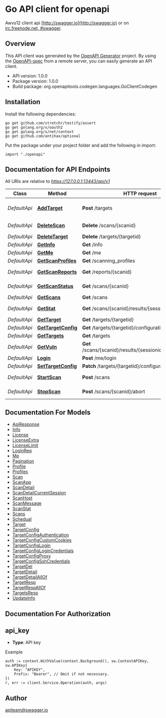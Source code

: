 # Go API client for openapi

Awvs12 client api
[http://swagger.io](http://swagger.io) or on
[irc.freenode.net, #swagger](http://swagger.io/irc/).


## Overview
This API client was generated by the [OpenAPI Generator](https://openapi-generator.tech) project.  By using the [OpenAPI-spec](https://www.openapis.org/) from a remote server, you can easily generate an API client.

- API version: 1.0.0
- Package version: 1.0.0
- Build package: org.openapitools.codegen.languages.GoClientCodegen

## Installation

Install the following dependencies:

```shell
go get github.com/stretchr/testify/assert
go get golang.org/x/oauth2
go get golang.org/x/net/context
go get github.com/antihax/optional
```

Put the package under your project folder and add the following in import:

```golang
import "./openapi"
```

## Documentation for API Endpoints

All URIs are relative to *https://127.0.0.1:13443/api/v1*

Class | Method | HTTP request | Description
------------ | ------------- | ------------- | -------------
*DefaultApi* | [**AddTarget**](docs/DefaultApi.md#addtarget) | **Post** /targets | Add a new target to the scan list
*DefaultApi* | [**DeleteScan**](docs/DefaultApi.md#deletescan) | **Delete** /scans/{scanid} | delete scan by scanid
*DefaultApi* | [**DeleteTarget**](docs/DefaultApi.md#deletetarget) | **Delete** /targets/{targetid} | get target by id
*DefaultApi* | [**GetInfo**](docs/DefaultApi.md#getinfo) | **Get** /info | get awvs info
*DefaultApi* | [**GetMe**](docs/DefaultApi.md#getme) | **Get** /me | get user info
*DefaultApi* | [**GetScanProfiles**](docs/DefaultApi.md#getscanprofiles) | **Get** /scanning_profiles | get scan profile
*DefaultApi* | [**GetScanReports**](docs/DefaultApi.md#getscanreports) | **Get** /reports/{scanid} | get scan reports by scanid
*DefaultApi* | [**GetScanStatus**](docs/DefaultApi.md#getscanstatus) | **Get** /scans/{scanid} | get scan status by scanid
*DefaultApi* | [**GetScans**](docs/DefaultApi.md#getscans) | **Get** /scans | get scan list
*DefaultApi* | [**GetStat**](docs/DefaultApi.md#getstat) | **Get** /scans/{scanid}/results/{sessionid}/statistics | get stat by scanid,sessionid
*DefaultApi* | [**GetTarget**](docs/DefaultApi.md#gettarget) | **Get** /targets/{targetid} | get target by id
*DefaultApi* | [**GetTargetConfig**](docs/DefaultApi.md#gettargetconfig) | **Get** /targets/{targetid}/configuration | get target by id
*DefaultApi* | [**GetTargets**](docs/DefaultApi.md#gettargets) | **Get** /targets | get all targets
*DefaultApi* | [**GetVuln**](docs/DefaultApi.md#getvuln) | **Get** /scans/{scanid}/results/{sessionid}/vulnerabilities | get results by scanid,sessionid
*DefaultApi* | [**Login**](docs/DefaultApi.md#login) | **Post** /me/login | login
*DefaultApi* | [**SetTargetConfig**](docs/DefaultApi.md#settargetconfig) | **Patch** /targets/{targetid}/configuration | get target by id
*DefaultApi* | [**StartScan**](docs/DefaultApi.md#startscan) | **Post** /scans | start scan by scanid
*DefaultApi* | [**StopScan**](docs/DefaultApi.md#stopscan) | **Post** /scans/{scanid}/abort | stop scan by scanid


## Documentation For Models

 - [ApiResponse](docs/ApiResponse.md)
 - [Info](docs/Info.md)
 - [License](docs/License.md)
 - [LicenseExtra](docs/LicenseExtra.md)
 - [LicenseLimit](docs/LicenseLimit.md)
 - [LoginReq](docs/LoginReq.md)
 - [Me](docs/Me.md)
 - [Pagination](docs/Pagination.md)
 - [Profile](docs/Profile.md)
 - [Profiles](docs/Profiles.md)
 - [Scan](docs/Scan.md)
 - [ScanApp](docs/ScanApp.md)
 - [ScanDetail](docs/ScanDetail.md)
 - [ScanDetailCurrentSession](docs/ScanDetailCurrentSession.md)
 - [ScanHost](docs/ScanHost.md)
 - [ScanMessage](docs/ScanMessage.md)
 - [ScanStat](docs/ScanStat.md)
 - [Scans](docs/Scans.md)
 - [Schedual](docs/Schedual.md)
 - [Target](docs/Target.md)
 - [TargetConfig](docs/TargetConfig.md)
 - [TargetConfigAuthentication](docs/TargetConfigAuthentication.md)
 - [TargetConfigCustomCookies](docs/TargetConfigCustomCookies.md)
 - [TargetConfigLogin](docs/TargetConfigLogin.md)
 - [TargetConfigLoginCredentials](docs/TargetConfigLoginCredentials.md)
 - [TargetConfigProxy](docs/TargetConfigProxy.md)
 - [TargetConfigSshCredentials](docs/TargetConfigSshCredentials.md)
 - [TargetDel](docs/TargetDel.md)
 - [TargetDetail](docs/TargetDetail.md)
 - [TargetDetailAllOf](docs/TargetDetailAllOf.md)
 - [TargetResp](docs/TargetResp.md)
 - [TargetRespAllOf](docs/TargetRespAllOf.md)
 - [TargetsResp](docs/TargetsResp.md)
 - [UpdateInfo](docs/UpdateInfo.md)


## Documentation For Authorization



## api_key

- **Type**: API key

Example

```golang
auth := context.WithValue(context.Background(), sw.ContextAPIKey, sw.APIKey{
    Key: "APIKEY",
    Prefix: "Bearer", // Omit if not necessary.
})
r, err := client.Service.Operation(auth, args)
```



## Author

apiteam@swagger.io

